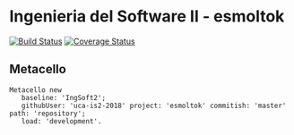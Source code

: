 # Ingenieria del Software II - esmoltok

[![Build Status](https://travis-ci.org/uca-is2-2018/esmoltok.svg?branch=master)](https://travis-ci.org/uca-is2-2018/esmoltok)
[![Coverage Status](https://coveralls.io/repos/github/uca-is2-2018/esmoltok/badge.svg?branch=master)](https://coveralls.io/github/uca-is2-2018/esmoltok?branch=master)

## Metacello

```smalltalk
Metacello new
   baseline: 'IngSoft2';
   githubUser: 'uca-is2-2018' project: 'esmoltok' commitish: 'master' path: 'repository';
   load: 'development'.
```
